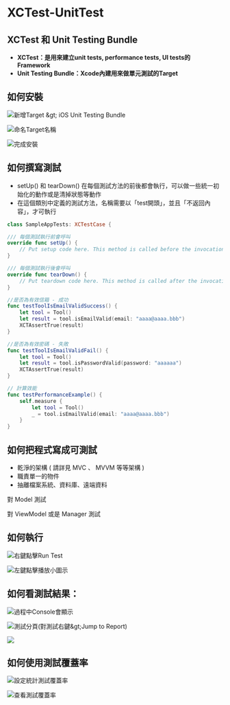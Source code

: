 # XCTest-UnitTest

## **XCTest 和 Unit Testing Bundle**

* **XCTest：是用來建立unit tests, performance tests, UI tests的Framework**
* **Unit Testing Bundle：Xcode內建用來做單元測試的Target**

## **如何安裝**

![&#x65B0;&#x589E;Target &amp;gt; iOS Unit Testing Bundle](../.gitbook/assets/image-1565242075194.26.37.png)

![&#x547D;&#x540D;Target&#x540D;&#x7A31;](../.gitbook/assets/image-1565242110322.27.12.png)

![&#x5B8C;&#x6210;&#x5B89;&#x88DD;](../.gitbook/assets/image-1565242215497.29.49.png)

## **如何撰寫測試**

* setUp\(\) 和 tearDown\(\) 在每個測試方法的前後都會執行，可以做一些統一初始化的動作或是清掉狀態等動作
* 在這個類別中定義的測試方法，名稱需要以「test開頭」，並且「不返回內容」，才可執行

```swift
class SampleAppTests: XCTestCase {

/// 每個測試執行前會呼叫
override func setUp() {
    // Put setup code here. This method is called before the invocation of each test method in the class.
}

/// 每個測試執行後會呼叫
override func tearDown() {
    // Put teardown code here. This method is called after the invocation of each test method in the class.
}

//是否為有效信箱 - 成功
func testToolIsEmailValidSuccess() {
    let tool = Tool()
    let result = tool.isEmailValid(email: "aaaa@aaaa.bbb")
    XCTAssertTrue(result)
}

//是否為有效密碼 - 失敗
func testToolIsEmailValidFail() {
	let tool = Tool()
    let result = tool.isPasswordValid(password: "aaaaaa")
    XCTAssertTrue(result)
}

// 計算效能
func testPerformanceExample() {
    self.measure {
        let tool = Tool()
        _ = tool.isEmailValid(email: "aaaa@aaaa.bbb")
    }
}
```

## 如何把程式寫成可測試

* 乾淨的架構 \( 請詳見 MVC 、 MVVM 等等架構 \)
* 職責單一的物件
* 抽離檔案系統、資料庫、遠端資料

對 Model 測試



對 ViewModel 或是 Manager 測試

## **如何執行**

![&#x53F3;&#x9375;&#x9EDE;&#x64CA;Run Test](../.gitbook/assets/image-1565243084406.42.17.png)

![&#x5DE6;&#x9375;&#x9EDE;&#x64CA;&#x64AD;&#x653E;&#x5C0F;&#x5716;&#x793A;](../.gitbook/assets/image-1565243102802.43.59.png)

## **如何看測試結果：**

![&#x904E;&#x7A0B;&#x4E2D;Console&#x6703;&#x986F;&#x793A;](../.gitbook/assets/image-1565243479162.50.53.png)

![&#x6E2C;&#x8A66;&#x5206;&#x9801;\(&#x5C0D;&#x6E2C;&#x8A66;&#x53F3;&#x9375;&amp;gt;Jump to Report\)](../.gitbook/assets/image-1565243522420.49.53.png)

![](../.gitbook/assets/image-1565243565622.49.44.png)

## **如何使用測試覆蓋率**

![&#x8A2D;&#x5B9A;&#x7D71;&#x8A08;&#x6E2C;&#x8A66;&#x8986;&#x84CB;&#x7387;](../.gitbook/assets/image-1565243957171.58.17.png)

![&#x67E5;&#x770B;&#x6E2C;&#x8A66;&#x8986;&#x84CB;&#x7387;](../.gitbook/assets/image-1565243676834.54.19.png)

